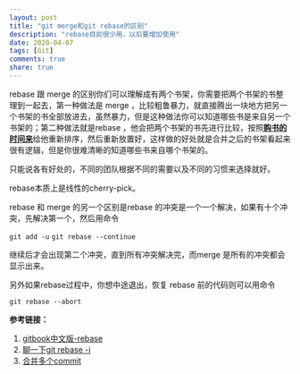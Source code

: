 ```yaml
---
layout: post
title: "git merge和git rebase的区别"
description: "rebase目前很少用，以后要增加使用"
date: 2020-04-07
tags: [Git]
comments: true
share: true
---
```


rebase 跟 merge 的区别你们可以理解成有两个书架，你需要把两个书架的书整理到一起去，第一种做法是 merge ，比较粗鲁暴力，就直接腾出一块地方把另一个书架的书全部放进去，虽然暴力，但是这种做法你可以知道哪些书是来自另一个书架的；第二种做法就是rebase ，他会把两个书架的书先进行比较，按照<u>**购书的时间来**</u>给他重新排序，然后重新放置好，这样做的好处就是合并之后的书架看起来很有逻辑，但是你很难清晰的知道哪些书来自哪个书架的。

只能说各有好处的，不同的团队根据不同的需要以及不同的习惯来选择就好。

rebase本质上是线性的cherry-pick。

rebase 和 merge 的另一个区别是rebase 的冲突是一个一个解决，如果有十个冲突，先解决第一个，然后用命令

`git add -u`
`git rebase --continue`

继续后才会出现第二个冲突，直到所有冲突解决完，而merge 是所有的冲突都会显示出来。

另外如果rebase过程中，你想中途退出，恢复 rebase 前的代码则可以用命令

`git rebase --abort`

**参考链接：**

1. [gitbook中文版-rebase](http://gitbook.liuhui998.com/4_2.html)
2. [聊一下git rebase -i](https://www.cnblogs.com/wangiqngpei557/p/5989292.html)
3. [合并多个commit](https://www.jianshu.com/p/964de879904a)